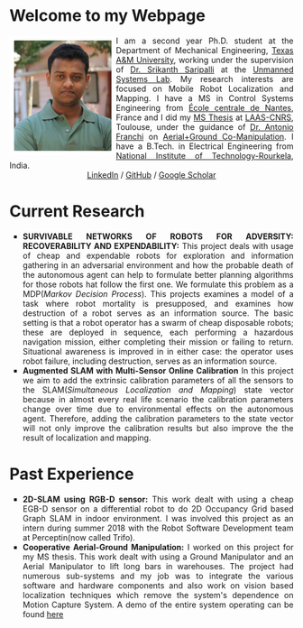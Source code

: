 # Welcome to my Webpage

<img style="float: left;" src="images/personalpic.jpg">

<div style="text-align: justify"> I am a second year Ph.D. student at the Department of Mechanical Engineering, <a href="https://www.tamu.edu/">Texas A&M University</a>, working under the supervision of <a href="https://engineering.tamu.edu/mechanical/profiles/saripalli.html">Dr. Srikanth Saripalli</a> at the <a href="https://unmanned.tamu.edu/">Unmanned Systems Lab</a>. My research interests are focused on Mobile Robot Localization and Mapping. I have a MS in Control Systems Engineering from <a href="https://www.ec-nantes.fr/">École centrale de Nantes</a>, France and I did my <a href="https://github.com/SubMishMar/SubMishMar.github.io/blob/master/thesis/Master_Internship_Report_MISHRA_Subodh%5BRevised%5D.pdf">MS Thesis</a> at <a href="https://www.laas.fr/public/">LAAS-CNRS</a>, Toulouse, under the guidance of <a href="http://homepages.laas.fr/afranchi/robotics/?q=node/1">Dr. Antonio Franchi</a> on <a href="https://youtu.be/o9xmPYNPfRE">Aerial+Ground Co-Manipulation</a>. I have a B.Tech. in Electrical Engineering from <a href="http://www.nitrkl.ac.in/">National Institute of Technology-Rourkela</a>, India.</div>

<center> <a href="https://www.linkedin.com/in/subodh-mishra/">LinkedIn</a> / <a href="https://github.com/SubMishMar">GitHub</a> / <a href="https://scholar.google.com/citations?user=4dltZR4AAAAJ&hl=en">Google Scholar</a> </center>

# Current Research
<div style="text-align: justify">
 <ul style="list-style-type:square;">
  <li> <b>SURVIVABLE NETWORKS OF ROBOTS FOR ADVERSITY: RECOVERABILITY AND EXPENDABILITY:</b> This project deals with usage of cheap and expendable robots for exploration and information gathering in an adversarial environment and how the probable death of the autonomous agent can help to formulate better planning algorithms for those robots hat follow the first one. We formulate this problem as a MDP(<i>Markov Decision Process</i>). This projects examines a  model of a task where robot mortality is presupposed, and examines how destruction of a robot serves as an information source. The basic setting is that a robot operator has a swarm of cheap disposable robots; these are deployed in sequence, each performing a hazardous navigation mission, either completing their mission or failing to return. Situational awareness is improved in in either case: the operator uses robot failure, including destruction, serves as an information source.</li>
  <li> <b>Augmented SLAM with Multi-Sensor Online Calibration</b> In this project we aim to add the extrinsic calibration parameters of all the sensors to the SLAM(<i>Simultaneous Localization and Mapping</i>) state vector because in almost every real life scenario the calibration parameters change over time due to environmental effects on the autonomous agent. Therefore, adding the calibration parameters to the state vector will not only improve the calibration results but also improve the the result of localization and mapping. </li>
</ul> 
</div>

# Past Experience
<div style="text-align: justify">
  <ul style="list-style-type:square;">
  <li> <b>2D-SLAM using RGB-D sensor:</b> This work dealt with using a cheap EGB-D sensor on a differential robot to do 2D Occupancy Grid based Graph SLAM in indoor environment. I was involved this project as an intern during summer 2018 with the Robot Software Development team at Perceptin(now called Trifo).  </li>
  <li> <b>Cooperative Aerial-Ground Manipulation:</b> I worked on this project for my MS thesis. This work dealt with using a Ground Manipulator and an Aerial Manipulator to lift long bars in warehouses. The project had numerous sub-systems and my job was to integrate the various software and hardware components and also work on vision based localization techniques which remove the system's dependence on Motion Capture System. A demo of the entire system operating can be found <a href="https://youtu.be/_zxaxGr6YOY">here</a></li>
</ul> 
</div>
